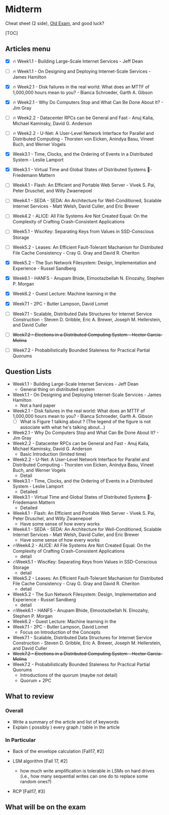 # Midterm

Cheat sheet (2 side), [Old Exam](http://pages.cs.wisc.edu/~remzi/Classes/739/Fall2018/OldExams/), and good luck?

[TOC]



## Articles menu

- [x] :fire: Week1.1 - Building Large-Scale Internet Services - Jeff Dean
- [ ] :fire: Week1.1 - On Designing and Deploying Internet-Scale Services - James Hamilton
- [x] :fire: Week2.1 - Disk failures in the real world: What does an MTTF of 1,000,000 hours mean to you? - Bianca Schroeder, Garth A. Gibson
- [x] :fire: Week2.1 - Why Do Computers Stop and What Can Be Done About It? - Jim Gray
- [ ] 🔥 Week2.2 - Datacenter RPCs can be General and Fast - Anuj Kalia, Michael Kaminsky, David G. Anderson
- [ ] 🔥 Week2.2 - U-Net: A User-Level Network Interface for Parallel and Distributed Computing - Thorsten von Eicken, Anindya Basu, Vineet Buch, and Werner Vogels
- [x] Week3.1 - Time, Clocks, and the Ordering of Events in a Distributed System - Leslie Lamport
- [x] Week3.1 - Virtual Time and Global States of Distributed Systems 􏰁- Friedemann Mattern
- [ ] Week4.1 - Flash: An Efficient and Portable Web Server - Vivek S. Pai, Peter Druschel, and Willy Zwaenepoel
- [ ] Week4.1 - SEDA - SEDA: An Architecture for Well-Conditioned, Scalable Internet Services - Matt Welsh, David Culler, and Eric Brewer
- [ ] Week4.2 - ALICE: All File Systems Are Not Created Equal: On the Complexity of Crafting Crash-Consistent Applications 
- [ ] Week5.1 - WiscKey: Separating Keys from Values in SSD-Conscious Storage
- [ ] Week5.2 - Leases: An Efficient Fault-Tolerant Machanism for Distributed File Cache Consistency - Cray G. Gray and David R. Cheriton
- [x] Week5.2 - The Sun Network Filesystem: Design, Implementation and Experience - Russel Sandberg
- [x] Week6.1 - HANFS - Anupam Bhide, Elmootazbellah N. Elnozahy, Stephen P. Morgan
- [x] Week6.2 - Guest Lecture: Machine learning in the 
- [x] Week7.1 - 2PC - Butler Lampson, David Lomet
- [ ] Week7.1 - Scalable, Distributed Data Structures for Internet Service Construction - Steven D. Gribble, Eric A. Brewer, Joseph M. Hellerstein, and David Culler
- [ ] ~~Week7.2 - Elections in a Distributed Computing System - Hector Garcia-Molina~~
- [ ] Week7.2 - Probabilistically Bounded Staleness for Practical Partial Quorums



## Question Lists

- Week1.1 - Building Large-Scale Internet Services - Jeff Dean
  - General thing on distributed system
- Week1.1 - On Designing and Deploying Internet-Scale Services - James Hamilton
  - Not a hard paper
- Week2.1 - Disk failures in the real world: What does an MTTF of 1,000,000 hours mean to you? - Bianca Schroeder, Garth A. Gibson
  - [ ] What is Figure 1 talking about ? (The legend of the figure is not associate with what he's talking about...)
- Week2.1 - Why Do Computers Stop and What Can Be Done About It? - Jim Gray
- Week2.2 - Datacenter RPCs can be General and Fast - Anuj Kalia, Michael Kaminsky, David G. Anderson
  - Basic Introduction (limited time)
- Week2.2 - U-Net: A User-Level Network Interface for Parallel and Distributed Computing - Thorsten von Eicken, Anindya Basu, Vineet Buch, and Werner Vogels
  - Detail
- Week3.1 - Time, Clocks, and the Ordering of Events in a Distributed System - Leslie Lamport
  - Detailed
- Week3.1 - Virtual Time and Global States of Distributed Systems 􏰁- Friedemann Mattern
  - Detailed
- Week4.1 - Flash: An Efficient and Portable Web Server - Vivek S. Pai, Peter Druschel, and Willy Zwaenepoel
  - Have some sense of how every works
- Week4.1 - SEDA - SEDA: An Architecture for Well-Conditioned, Scalable Internet Services - Matt Welsh, David Culler, and Eric Brewer
  - Have some sense of how every works
- :fire:Week4.2 - ALICE: All File Systems Are Not Created Equal: On the Complexity of Crafting Crash-Consistent Applications 
  - detail
- :fire:Week5.1 - WiscKey: Separating Keys from Values in SSD-Conscious Storage
  - detail
- Week5.2 - Leases: An Efficient Fault-Tolerant Machanism for Distributed File Cache Consistency - Cray G. Gray and David R. Cheriton
  - detail
- Week5.2 - The Sun Network Filesystem: Design, Implementation and Experience - Russel Sandberg
  - detail
- :fire:Week6.1 - HANFS - Anupam Bhide, Elmootazbellah N. Elnozahy, Stephen P. Morgan
- Week6.2 - Guest Lecture: Machine learning in the 
- Week7.1 - 2PC - Butler Lampson, David Lomet
  - Focus on Introduction of the Concepts 
- Week7.1 - Scalable, Distributed Data Structures for Internet Service Construction - Steven D. Gribble, Eric A. Brewer, Joseph M. Hellerstein, and David Culler
- ~~Week7.2 - Elections in a Distributed Computing System - Hector Garcia-Molina~~
- Week7.2 - Probabilistically Bounded Staleness for Practical Partial Quorums
  - Introductions of the quorum (maybe not detail)
  - Quorum + 2PC



## What to review

### Overall

- Write a summary of the article and list of keywords
- Explain ( possibly ) every graph / table in the article

### In Particular

- Back of the envelope calculation [Fall17, #2]

- LSM algorithm [Fall 17, #2]
  - how much write amplification is tolerable in LSMs on hard drives (i.e., how many sequential writes can one do to replace some random ones?) 
- RCP [Fall17, #3]



## What will be on the exam

